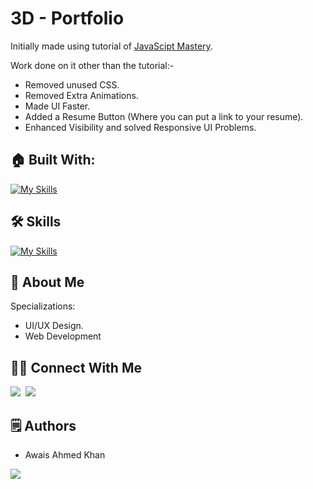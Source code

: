 # 3D - Portfolio

Initially made using tutorial of [JavaScipt Mastery](https://youtu.be/0fYi8SGA20k?feature=shared).

Work done on it other than the tutorial:-
- Removed unused CSS.
- Removed Extra Animations.
- Made UI Faster.
- Added a Resume Button (Where you can put a link to your resume).
- Enhanced Visibility and solved Responsive UI Problems.

## 🏠 Built With:

[![My Skills](https://skillicons.dev/icons?i=vscode,vite,react,nextjs,threejs,tailwind,netlify)](https://skillicons.dev)

## 🛠 Skills

[![My Skills](https://skillicons.dev/icons?i=html,css,js,react,nextjs,tailwind,threejs,php,wordpress,laravel)](https://skillicons.dev)

## 🚀 About Me
Specializations:
- UI/UX Design.
- Web Development

## 🙋‍♂️ Connect With Me

[<img src="https://skillicons.dev/icons?i=github" />](https://github.com/aakhan-me)&nbsp;
[<img src="https://skillicons.dev/icons?i=linkedin" />](https://www.linkedin.com/in/aakhanyousuf)&nbsp;

## 🗒️ Authors
- Awais Ahmed Khan

<p align="left">
  <a href="https://skillicons.dev">
    <a href="https://github.com/aakhan-me">
      <img src="https://skillicons.dev/icons?i=github" />
    </a>
  </a>
</p>
